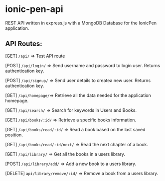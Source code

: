 # ionic-pen-api

REST API written in express.js with a MongoDB Database for the IonicPen application.

## API Routes:

[GET] `/api/` => Test API route

[POST] `/api/login/` => Send username and password to login user. Returns authentication key.

[POST] `/api/signup/` => Send user details to createa new user. Returns authentication key.

[GET] `/api/homepage/`=> Retrieve all the data needed for the application homepage.

[GET] `/api/search/` => Search for keywords in Users and Books.

[GET] `/api/books/:id/` => Retrieve a specific books information.

[GET] `/api/books/read/:id/` => Read a book based on the last saved position.

[GET] `/api/books/read/:id/next/` => Read the next chapter of a book.

[GET] `/api/library/` => Get all the books in a users library.

[POST] `/api/library/add/` => Add a new book to a users library.

[DELETE] `api/library/remove/:id/` => Remove a book from a users library.

